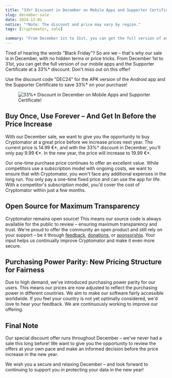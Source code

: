 ```yaml
---
title: "33%* Discount in December on Mobile Apps and Supporter Certificate!"
slug: december-sale
date: 2024-12-01
notice: "*Note: The discount and price may vary by region."
tags: [cryptomator, sale]

summary: "From December 1st to 31st, you can get the full version of our mobile apps and the Supporter Certificate at a 33%* discount. Don't miss out on this offer!"
---
```

Tired of hearing the words "Black Friday"? So are we – that's why our sale is in December, with no hidden terms or price tricks. From December 1st to 31st, you can get the full version of our mobile apps and the Supporter Certificate at a 33%\* discount. Don't miss out on this offer!

Use the discount code "DEC24" for the APK version of the Android app and the Supporter Certificate to save 33%\* on your purchase!

<figure class="text-center">
  <img class="inline-block rounded" src="/img/blog/december-2024-sale.png" srcset="/img/blog/december-2024-sale.png 1x, /img/blog/december-2024-sale@2x.png 2x" alt="33%* Discount in December on Mobile Apps and Supporter Certificate!" />
</figure>

## Buy Once, Use Forever – And Get In Before the Price Increase

With our December sale, we want to give you the opportunity to buy Cryptomator at a great price before we increase prices next year. The current price is 14.99 €\*, and with the 33%\* discount in December, you'll only pay 9.99 €\*. In the new year, the price will increase to 19.99 €\*.

Our one-time purchase price continues to offer an excellent value. While competitors use a subscription model with ongoing costs, we want to ensure that with Cryptomator, you won't face any additional expenses in the long run. You only pay a one-time fixed price and can use the app for life. With a competitor's subscription model, you'd cover the cost of Cryptomator within just a few months.

## Open Source for Maximum Transparency

Cryptomator remains open source! This means our source code is always available for the public to review – ensuring maximum transparency and trust. We're proud to offer the community an open product and still rely on your support – be it through [feedback](/contact/), [donations](/donate/), or [sponsorship](/sponsors/). Your input helps us continually improve Cryptomator and make it even more secure.

## Purchasing Power Parity: New Pricing Structure for Fairness

Due to high demand, we've introduced purchasing power parity for our users. This means our prices are now adjusted to reflect the purchasing power in different countries. We aim to make our software fairly accessible worldwide. If you feel your country is not yet optimally considered, we'd love to hear your feedback. We are continuously working to improve our offering.

## Final Note

Our special discount offer runs throughout December – we've never had a sale this long before! We want to give you the opportunity to review the offers at your own pace and make an informed decision before the price increase in the new year. 

We wish you a secure and relaxing December – and look forward to continuing to support you in protecting your data in the new year!
